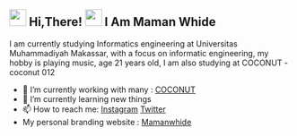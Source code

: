 <h2> <img src="https://user-images.githubusercontent.com/65858180/137293079-2440dbff-e887-4b1d-802c-49d49dcfd664.gif" width="30" /> Hi,There! <img src="https://user-images.githubusercontent.com/65858180/137293369-94c631b6-8a17-4256-927a-070da186734c.gif" width="30" /> I Am Maman Whide </h2>
I am currently studying Informatics engineering at Universitas Muhammadiyah Makassar, with a focus on informatic engineering, my hobby is playing music,  age 21 years old, I am also studying at COCONUT
- coconut 012

- 🔭 I’m currently working with many : [COCONUT](https://Coconut.or.id)
- 🌱 I’m currently learning new things
- 📫   How to reach me: [Instagram](https://www.instagram.com/mamanwhide/) [Twitter](https://x.com/mamanwhide_?s=11&t=SedJv8nCQfkCG2tG2L5SiQ)
- My personal branding website : [Mamanwhide](https://maman-whide.vercel.app/)
